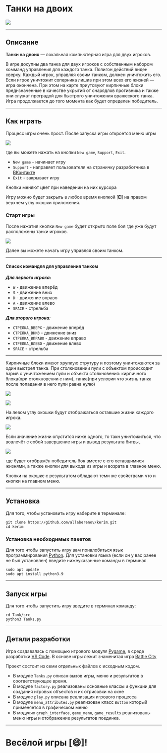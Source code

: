 # **Танки на двоих**

![](Tank/images/fon.jpeg)
___

## **Описание**
**Танки на двоих** — локальная компьютерная игра для двух игроков.

В игре досупны два танка для двух игроков с собственным набором комманд управления для каждого танка. Полигон действий виден сверху. Каждый игрок, управляя своим танком, должен уничтожить его. Если игрок уничтожит соперника лишив при этом всех его жизней — игра окончена. При этом на карте приутсвуют кирпичные блоки преднзначенные в качестве укрытий от снарядлов противника и также они служат преградой для быстрого уничтожения вражеского танка. Игра продолжается до того момента как будет определен победитель.
____

## **Как играть**
Процесс игры очень прост. После запуска игры откроется меню игры

![](Tank/images/menu.png)

где вы можете нажать на кнопки `New game`,  `Support`, `Exit`.

* `New game` - начинает игру
* `Support` - направяет пользователя на страничку разработчика в [ВКонтакте](https://vk.com)
* `Exit` - закрывает игру

Кнопки меняют цвет при наведении на них курсора

Игру можно будет закрыть в любое время кнопкой [:negative_squared_cross_mark:] на правом верхнем углу окошки приложения.

### **Старт игры**
После нажатия кнопки `New game` будет открыто поле боя где уже будут расположены танки игроков.

![](Tank/images/poligon.png)

Далее вы можете начать игру управляя своим танком.

___
#### **Cписок командля для управления танком**
 ***Для первого игрока:***
* `W` - движение вперёд
* `S` - движение вниз
* `D` - движение вправо
* `A` - движение влево
* `SPACE` - стрельба

 ***Для второго игрока:***
* `СТРЕЛКА_ВВЕРХ` - движение вперёд
* `СТРЕЛКА_ВНИЗ` - движение вниз
* `СТРЕЛКА_ВПРАВО` - движение вправо
* `СТРЕЛКА_ВЛЕВО` - движение влево
* `SPACE` - стрельба

____

Кирпичные блоки имеют хрупкую струтуру и поэтому уничтожаются за один выстрел танка. При столкновении пули с объектом происходит взрыв с уничтожением пули и объекта столкновения: кирпичного блока(при столкновении с ним), танка(при условии что жизнь танка после попадания в него пули равна нулю)

![](Tank/images/shot.png)


![](Tank/images/tank_shot.png)

На левом углу окошки будут отображаться оставшие жизни каждого игрока.

![](Tank/images/hp_decrease.png)




Если значение жизни опустится ниже одного, то такн уничтожиться, что вовлечёт с собой завершение игры и вывод результата битвы,

![](Tank/images/resulted_background.png)

где будет отображён победитель боя вместе с его оставшимися жизнями, а также кнопки для выхода из игры и возрата в главное меню.

Кнопки на окошке с результатом обладают теми же свойствами что и кнопки на главном меню.

___

## **Установка**

Для того, чтобы установить игру наберите в терминале:
```
git clone https://github.com/allaberenov/kerim.git
cd kerim
```

### **Установка необходимых пакетов**

Для того чтобы запустить игру вам поналобиться язык программирования [Python](https://www.python.org). Для установки языка (если он у вас ранее не был установлен) введите нижеуказанные команды в терминал.

```
sudo apt update
sudo apt install python3.9

```
___

## **Запуск игры**

Для того чтобы запустить игру введите в терминал команду:

```
cd Tank/src
python3 Tanks.py

```
___

## **Детали разработки**

Игра создавалась с помощью игрового модуля [Pygame](https://www.pygame.org), в среде разработки [VS Code](https://code.visualstudio.com). В основе игры лежит знаменитая игра [Battle City](https://ru.wikipedia.org/wiki/Battle_City)

Проект состоит из семи отдельных файлов с исходным кодом. 

* В модуле `Tanks.py` описан вызов игры, меню и результатов в соответствующее время.
* В модуле `factory.py` реализованы основные классы и функции для создания игровых объектов и их отрисовки на окне
* В модуле `play.py` описана реализация игрового процесса
* В модуле `menu_attributes.py` реализован класс `Button` который применяется в графическом меню
* В модулях `graph_interface`, `game_menu`, `game_results` реализованы меню игры и отображение результатов поединка.

___
# **Весёлой игры [:smile:]!**
